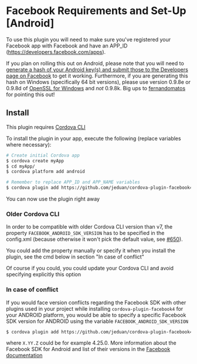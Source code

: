 # Facebook Requirements and Set-Up [Android]

To use this plugin you will need to make sure you've registered your Facebook app with Facebook and have an APP_ID (https://developers.facebook.com/apps).

If you plan on rolling this out on Android, please note that you will need to [generate a hash of your Android key(s) and submit those to the Developers page on Facebook](https://developers.facebook.com/docs/android/getting-started) to get it working. Furthermore, if you are generating this hash on Windows (specifically 64 bit versions), please use version 0.9.8e or 0.9.8d of [OpenSSL for Windows](http://code.google.com/p/openssl-for-windows/downloads/list) and *not* 0.9.8k. Big ups to [fernandomatos](http://github.com/fernandomatos) for pointing this out!

## Install

This plugin requires [Cordova CLI](https://cordova.apache.org/docs/en/5.0.0/guide_cli_index.md.html)

To install the plugin in your app, execute the following (replace variables where necessary):
```sh
# Create initial Cordova app
$ cordova create myApp
$ cd myApp/
$ cordova platform add android

# Remember to replace APP_ID and APP_NAME variables
$ cordova plugin add https://github.com/jeduan/cordova-plugin-facebook4 --save --variable APP_ID="123456789" --variable APP_NAME="myApplication"
```

You can now use the plugin right away

### Older Cordova CLI

In order to be compatible with older Cordova CLI version than v7, the property `FACEBOOK_ANDROID_SDK_VERSION` has to be specified in the config.xml (because otherwise it won't pick the default value, see [#650](https://github.com/jeduan/cordova-plugin-facebook4/issues/650)).

You could add the property manually or specify it when you install the plugin, see the cmd below in section "In case of conflict"

Of course if you could, you could update your Cordova CLI and avoid specifying explicitly this option

### In case of conflict

If you would face version conflicts regarding the Facebook SDK with other plugins used in your project while installing `cordova-plugin-facebook4` for your ANDROID platform, you would be able to specify a specific Facebook SDK version for ANDROID using the variable `FACEBOOK_ANDROID_SDK_VERSION`

```sh
$ cordova plugin add https://github.com/jeduan/cordova-plugin-facebook4 --save --variable APP_ID="123456789" --variable APP_NAME="myApplication" --variable FACEBOOK_ANDROID_SDK_VERSION="X.YY.Z"
```

where `X.YY.Z` could be for example 4.25.0. More information about the Facebook SDK for Android and list of their versions in the [Facebook documentation](https://developers.facebook.com/docs/android)

